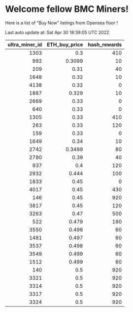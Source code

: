 # Welcome fellow BMC Miners!
Here is a list of "Buy Now" listings from Opensea floor !


Last auto update at: Sat Apr 30 18:39:05 UTC 2022


|   ultra_miner_id |   ETH_buy_price |   hash_rewards |
|-----------------:|----------------:|---------------:|
|             1303 |          0.3    |            410 |
|              992 |          0.3099 |             10 |
|              209 |          0.31   |             40 |
|             1648 |          0.32   |             10 |
|             4138 |          0.32   |              0 |
|             1887 |          0.329  |             10 |
|             2669 |          0.33   |              0 |
|              640 |          0.33   |              0 |
|             1305 |          0.33   |            410 |
|              263 |          0.33   |            120 |
|              159 |          0.33   |              0 |
|             1649 |          0.34   |             10 |
|             2742 |          0.3499 |             80 |
|             2780 |          0.39   |             40 |
|              937 |          0.4    |            120 |
|             2932 |          0.444  |            100 |
|             1833 |          0.45   |              0 |
|             4017 |          0.45   |            430 |
|              146 |          0.45   |            920 |
|             3817 |          0.45   |            120 |
|             3263 |          0.47   |            500 |
|              522 |          0.479  |            180 |
|             3550 |          0.496  |             60 |
|             1481 |          0.497  |             60 |
|             3537 |          0.498  |             60 |
|             3549 |          0.499  |             60 |
|             1512 |          0.499  |             60 |
|              140 |          0.5    |            920 |
|             3321 |          0.5    |            920 |
|             3314 |          0.5    |            920 |
|             3317 |          0.5    |            920 |
|             3324 |          0.5    |            920 |